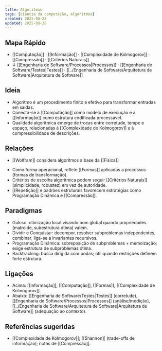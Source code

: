 ```yaml
---
title: Algoritmos
tags: [ciência da computação, algoritmos]
created: 2025-08-28
updated: 2025-08-28
---
```


## Mapa Rápido
- [[Computação]] · [[Informação]] · [[Complexidade de Kolmogorov]] · [[Compressão]] · [[Critérios Naturais]]
- ↓ [[Engenharia de Software/Processos|Processos]] · [[Engenharia de Software/Testes|Testes]] · [[../Engenharia de Software/Arquitetura de Software|Arquitetura de Software]]

## Ideia
- Algoritmo é um procedimento finito e efetivo para transformar entradas em saídas.
- Conecta-se a [[Computação]] como modelo de execução e a [[Informação]] como estrutura codificada processável.
- Qualidade algorítmica emerge de trocas entre corretude, tempo e espaço, relacionadas à [[Complexidade de Kolmogorov]] e à compressibilidade de descrições.

## Relações
* [[Wolfram]] considera algoritmos a base da [[Física]]
- Como forma operacional, reflete [[Formas]] aplicadas a processos (formas de transformação).
- Critérios de escolha algorítmica podem seguir [[Critérios Naturais]] (simplicidade, robustez) em vez de autoridade.
- [[Repetição]] e padrões estruturais favorecem estratégias como Programação Dinâmica e [[Compressão]].

## Paradigmas
- Guloso: otimização local visando bom global quando propriedades (matroide, subestrutura ótima) valem.
- Dividir e Conquistar: decompor, resolver subproblemas independentes, combinar; liga-se a invariantes recursivos.
- Programação Dinâmica: sobreposição de subproblemas + memoização; exige estrutura de subproblemas ótima.
- Backtracking: busca dirigida com podas; útil quando restrições definem forte estrutura.

## Ligações
- Acima: [[Informação]], [[Computação]], [[Formas]], [[Complexidade de Kolmogorov]].
- Abaixo: [[Engenharia de Software/Testes|Testes]] (corretude), [[Engenharia de Software/Processos|Processos]] (análise/medição), [[../Engenharia de Software/Arquitetura de Software|Arquitetura de Software]] (adequação ao contexto).

## Referências sugeridas
- [[Complexidade de Kolmogorov]]; [[Shannon]] (trade-offs de informação); notas de [[Compressão]].
